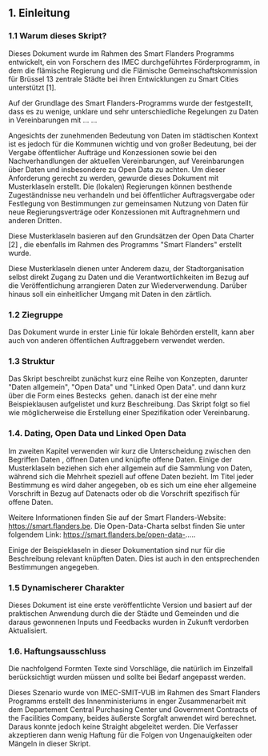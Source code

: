 ## 1. Einleitung

### 1.1 Warum dieses Skript?
Dieses Dokument wurde im Rahmen des Smart Flanders Programms entwickelt, ein
von Forschern des IMEC durchgeführtes Förderprogramm, in dem die flämische Regierung und die Flämische Gemeinschaftskommission für Brüssel 13 zentrale Städte bei ihren Entwicklungen zu Smart Cities unterstützt [1].

Auf der Grundlage des Smart Flanders-Programms wurde der festgestellt, dass es zu wenige, unklare und sehr unterschiedliche Regelungen zu Daten in Vereinbarungen mit ... ...

Angesichts der zunehmenden Bedeutung von Daten im städtischen Kontext ist es jedoch für die Kommunen wichtig
und von großer Bedeutung, bei der Vergabe öffentlicher Aufträge und Konzessionen sowie bei den Nachverhandlungen
der aktuellen Vereinbarungen, auf Vereinbarungen über Daten und insbesondere zu Open Data zu achten.
Um dieser Anforderung gerecht zu werden, gewurde dieses Dokument mit Musterklaseln erstellt. Die (lokalen) Regierungen können besthende Zugeständnisse neu verhandeln und bei
öffentlicher Auftragsvergabe oder Festlegung von Bestimmungen zur gemeinsamen Nutzung von Daten für neue
Regierungsverträge oder Konzessionen mit Auftragnehmern und anderen Dritten.

Diese
Musterklaseln basieren auf den Grundsätzen der Open Data Charter [2] , die ebenfalls im Rahmen des Programms "Smart Flanders" erstellt wurde.

Diese Musterklaseln dienen unter Anderem dazu, der Stadtorganisation selbst direkt Zugang zu Daten und die Verantwortlichkeiten im Bezug auf die Veröffentlichung arrangieren Daten zur Wiederverwendung. Darüber hinaus soll ein einheitlicher Umgang mit Daten in den
zärtlich.

### 1.2 Ziegruppe
Das Dokument wurde in erster Linie für lokale Behörden erstellt, kann aber auch von anderen öffentlichen Auftraggebern verwendet werden.

### 1.3 Struktur
Das Skript beschreibt zunächst kurz eine Reihe von Konzepten, darunter "Daten allgemein", "Open Data" und "Linked Open Data".
und dann kurz über die Form eines Bestecks ​ gehen. danach ist der eine
mehr Beispieklausen aufgelistet und kurz Beschreibung. Das Skript folgt so fiel wie
möglicherweise die Erstellung einer Spezifikation oder Vereinbarung.

### 1.4. Dating, Open Data und Linked Open Data
Im zweiten Kapitel verwenden wir kurz die Unterscheidung zwischen den Begriffen Daten , öffnen
Daten und knüpfte offene Daten.
Einige der Musterklaseln beziehen sich eher allgemein auf die Sammlung von
Daten, während sich die Mehrheit speziell auf offene Daten bezieht. Im Titel jeder Bestimmung
es wird daher angegeben, ob es sich um eine eher allgemeine Vorschrift in Bezug auf Datenacts oder ob die Vorschrift
spezifisch für offene Daten.

 Weitere
Informationen finden Sie auf der Smart Flanders-Website: https://smart.flanders.be.
Die Open-Data-Charta selbst finden Sie unter folgendem Link: https://smart.flanders.be/open-data-.....

Einige der Beispieklaseln in dieser Dokumentation sind nur für die Beschreibung relevant
knüpften Daten. Dies ist auch in den entsprechenden Bestimmungen angegeben.

### 1.5 Dynamischerer Charakter
Dieses Dokument ist eine erste veröffentlichte Version und basiert auf der praktischen Anwendung durch die
der Städte und Gemeinden und die daraus gewonnenen Inputs und Feedbacks wurden in Zukunft verdorben
Aktualisiert.

### 1.6. Haftungsausschluss
Die nachfolgend Formten Texte sind Vorschläge, die natürlich im Einzelfall berücksichtigt wurden müssen und
sollte bei Bedarf angepasst werden.

Dieses Szenario wurde von IMEC-SMIT-VUB im Rahmen des Smart Flanders Programms erstellt
des
Innenministeriums
in enger
Zusammenarbeit
mit dem
Departement
Central
Purchasing Center
und Government
Contracts
of the
Facilities Company, beides äußerste Sorgfalt anwendet wird
berechnet. Daraus konnte jedoch keine Straight abgeleitet werden. Die Verfasser akzeptieren dann
wenig Haftung für die Folgen von Ungenauigkeiten oder Mängeln in dieser
Skript.
